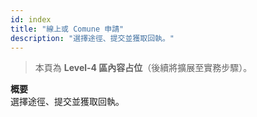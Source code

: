```yaml
---
id: index
title: "線上或 Comune 申請"
description: "選擇途徑、提交並獲取回執。"
---
```


> 本頁為 **Level-4 區內容占位**（後續將擴展至實務步驟）。

**概要**  
選擇途徑、提交並獲取回執。
